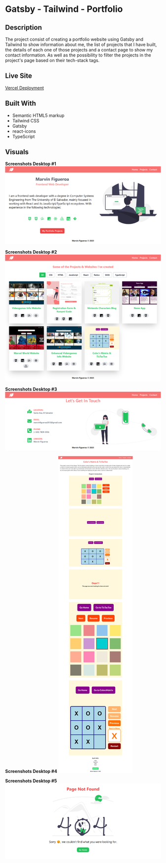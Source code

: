 # Gatsby - Tailwind - Portfolio

## Description

The project consist of creating a portfolio website using Gatsby and Tailwind to show information about me, the list of projects that I have built, the details of each one of those projects and a contact page to show my contact information. As well as the possibility to filter the projects in the project's page based on their tech-stack tags.

## Live Site

[Vercel Deployment](https://homework-week-10.vercel.app/)

## Built With

- Semantic HTML5 markup
- Tailwind CSS
- Gatsby
- react-icons
- TypeScript

## Visuals

**Screenshots Desktop #1**
![](./screenshots/screenshot-1.png)

**Screenshots Desktop #2**
![](./screenshots/screenshot-2.png)

**Screenshots Desktop #3**
![](./screenshots/screenshot-3.png)

**Screenshots Desktop #4**
![](./screenshots/screenshot-4.png)

**Screenshots Desktop #5**
![](./screenshots/screenshot-5.png)
